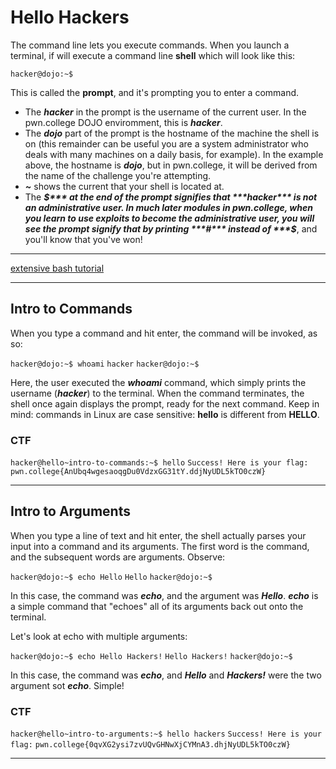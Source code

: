 # Hello Hackers

The command line lets you execute commands. 
When you launch a terminal, if will execute a command line **shell** which will look like this:

`hacker@dojo:~$`

This is called the **prompt**, and it's prompting you to enter a command.

- The ***hacker*** in the prompt is the username of the current user.
  In the pwn.college DOJO enviromment, this is ***hacker***.
- The ***dojo*** part of the prompt is the hostname of the machine the shell is on
  (this remainder can be useful you are a system administrator who deals with many machines on a daily basis, for example).
  In the example above, the hostname is ***dojo***, but in pwn.college, it will be derived from the name of the challenge you're attempting.
- ***~*** shows the current that your shell is located at.
- The ***$*** at the end of the prompt signifies that ***hacker*** is not an administrative user.
  In much later modules in pwn.college, when you learn to use exploits to become the administrative user,
  you will see the prompt signify that by printing ***#*** instead of ***$***, and you'll know that you've won!

---

[extensive bash tutorial](https://bash.cyberciti.biz/guide/Main_Page)

---

## Intro to Commands  

When you type a command and hit enter, the command will be invoked, as so:

`hacker@dojo:~$ whoami`
`hacker`
`hacker@dojo:~$`

Here, the user executed the ***whoami*** command, which simply prints the username (***hacker***) to the terminal.
When the command terminates, the shell once again displays the prompt, ready for the next command.
Keep in mind: commands in Linux are case sensitive: **hello** is different from **HELLO**.

### CTF

`hacker@hello~intro-to-commands:~$ hello`
`Success! Here is your flag:`
`pwn.college{AnUbq4wgesaoqgDu0VdzxGG31tY.ddjNyUDL5kTO0czW}`

---

## Intro to Arguments

When you type a line of text and hit enter, the shell actually parses your input into a command and its arguments.
The first word is the command, and the subsequent words are arguments. Observe:

`hacker@dojo:~$ echo Hello`
`Hello`
`hacker@dojo:~$`

In this case, the command was ***echo***, and the argument was ***Hello***.
***echo*** is a simple command that "echoes" all of its arguments back out onto the terminal.

Let's look at echo with multiple arguments:

`hacker@dojo:~$ echo Hello Hackers!`
`Hello Hackers!`
`hacker@dojo:~$`

In this case, the command was ***echo***, and ***Hello*** and ***Hackers!*** were the two argument sot ***echo***. Simple!

### CTF

`hacker@hello~intro-to-arguments:~$ hello hackers`
`Success! Here is your flag:`
`pwn.college{0qvXG2ysi7zvUQvGHNwXjCYMnA3.dhjNyUDL5kTO0czW}`

---








